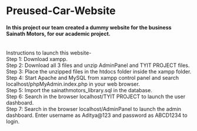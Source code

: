 # Preused-Car-Website
<h4>In this project our team created a dummy website for the business Sainath Motors, for our academic project.</h4><br>
<body>Instructions to launch this website-<br>
Step 1: Download xampp.<br>
Step 2: Download all 3 files and unzip AdminPanel and TYIT PROJECT files.<br>
Step 3: Place the unzipped files in the htdocs folder inside the xampp folder.<br>
Step 4: Start Apache and MySQL from xampp control panel and search localhost/phpMyAdmin.index.php in your web browser.<br>
Step 5: Import the sainathmotors_library.sql in the database.<br>
Step 6: Search in the browser localhost/TYIT PROJECT to launch the user dashboard.<br>
Step 7: Search in the browser localhost/AdminPanel to launch the admin dashboard. Enter username as Aditya@123 and password as ABCD1234 to login.<br>
</body>

